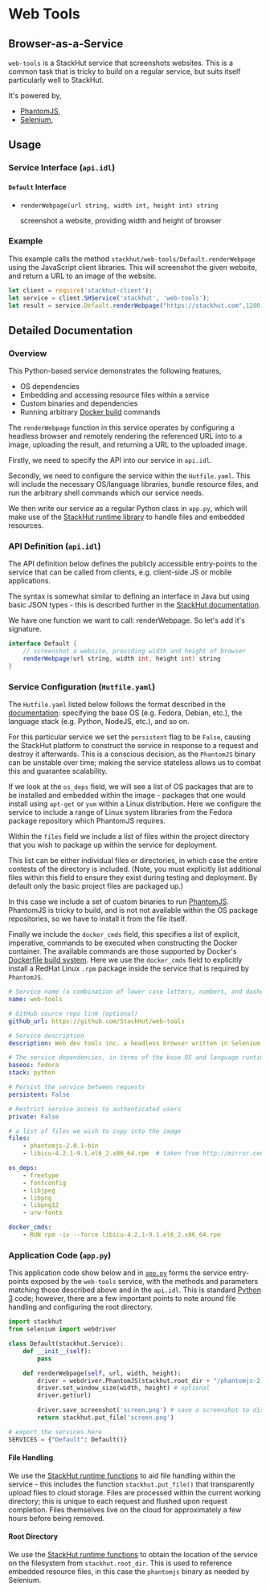 # Web Tools
## Browser-as-a-Service

``web-tools`` is a StackHut service that screenshots websites. This is a common task that is tricky to build on a regular service, but suits itself particularly well to StackHut.

It's powered by,

* [PhantomJS](http://phantomjs.org/),
* [Selenium](http://www.seleniumhq.org/),


## Usage

### Service Interface (`api.idl`)

#### `Default` Interface

* `renderWebpage(url string, width int, height int) string`
    
    screenshot a website, providing width and height of browser

### Example

This example calls the method `stackhut/web-tools/Default.renderWebpage` using the JavaScript client libraries. This will screenshot the given website, and return a URL to an image of the website.

```javascript
let client = require('stackhut-client');
let service = client.SHService('stackhut', 'web-tools');
let result = service.Default.renderWebpage("https://stackhut.com",1280,359);
```

## Detailed Documentation

### Overview

This Python-based service demonstrates the following features,

* OS dependencies
* Embedding and accessing resource files within a service
* Custom binaries and dependencies
* Running arbitrary [Docker build](https://docs.docker.com/reference/builder/) commands

The `renderWebpage` function in this service operates by configuring a headless browser and remotely rendering the referenced URL into to a image, uploading the result, and returning a URL to the uploaded image.

Firstly, we need to specify the API into our service in `api.idl`.

Secondly, we need to configure the service within the `Hutfile.yaml`. This will include the necessary OS/language libraries, bundle resource files, and run the arbitrary shell commands which our service needs. 

We then write our service as a regular Python class in `app.py`, which will make use of the [StackHut runtime library](http://stackhut.readthedocs.org/en/latest/creating_service/service_runtime.html) to handle files and embedded resources.

### API Definition (`api.idl`)

The API definition below defines the publicly accessible entry-points to the service that can be called from clients, e.g. client-side JS or mobile applications. 

The syntax is somewhat similar to defining an interface in Java but using basic JSON types - this is described further in the [StackHut documentation](http://stackhut.readthedocs.org/en/latest/creating_service/app_structure.html#interface-definition-api-idl).

We have one function we want to call: renderWebpage. So let's add it's signature.

```java
interface Default {
    // screenshot a website, providing width and height of browser
    renderWebpage(url string, width int, height int) string
}
```


### Service Configuration (`Hutfile.yaml`)

The `Hutfile.yaml` listed below follows the format described in the [documentation](http://stackhut.readthedocs.org/en/latest/creating_service/service_structure.html#hutfile): specifying the base OS (e.g. Fedora, Debian, etc.), the language stack (e.g. Python, NodeJS, etc.), and so on. 

For this particular service we set the `persistent` flag to be `False`, causing the StackHut platform to construct the service in response to a request and destroy it afterwards. This is a conscious decision, as  the `PhantomJS` binary can be unstable over time; making the service stateless allows us to combat this and guarantee scalability.

If we look at the `os_deps` field, we will see a list of OS packages that are to be installed and embedded within the image - packages that one would install using `apt-get` or `yum` within a Linux distribution. Here we configure the service to include a range of Linux system libraries from the Fedora package repository which PhantomJS requires.

Within the `files` field we include a list of files within the project directory that you wish to package up within the service for deployment.

This list can be either individual files or directories, in which case the entire contests of the directory is included. (Note, you must explicitly list additional files within this field to ensure they exist during testing and deployment. By default only the basic project files are packaged up.)

In this case we include a set of custom binaries to run [PhantomJS](http://phantomjs.org/). PhantomJS is tricky to build, and is not not available within the OS package repositories, so we have to install it from the file itself.

Finally we include the `docker_cmds` field, this specifies a list of explicit, imperative, commands to be executed when constructing the Docker container. The available commands are those supported by Docker's [Dockerfile build system](https://docs.docker.com/reference/builder/). Here we use the `docker_cmds` field to explicitly install a RedHat Linux `.rpm` package inside the service that is required by `PhantomJS`.


```yaml
# Service name (a combination of lower case letters, numbers, and dashes)
name: web-tools

# GitHub source repo link (optional)
github_url: https://github.com/StackHut/web-tools

# Service description
description: Web dev tools inc. a headless browser written in Selenium

# The service dependencies, in terms of the base OS and language runtime
baseos: fedora
stack: python

# Persist the service between requests
persistent: False

# Restrict service access to authenticated users
private: False

# a list of files we wish to copy into the image
files:
    - phantomjs-2.0.1-bin
    - libicu-4.2.1-9.1.el6_2.x86_64.rpm  # taken from http://mirror.centos.org/centos/6/os/x86_64/Packages/libicu-4.2.1-9.1.el6_2.x86_64.rpm

os_deps:
    - freetype
    - fontconfig
    - libjpeg
    - libpng
    - libpng12
    - urw-fonts

docker_cmds:
    - RUN rpm -iv --force libicu-4.2.1-9.1.el6_2.x86_64.rpm
```

### Application Code (`app.py`) 

This application code show below and in [`app.py`](https://github.com/StackHut/web-tools/blob/master/app.py) forms the service entry-points exposed by the `web-tools` service, with the methods and parameters matching those described above and in the `api.idl`.
This is standard [Python 3](http://www.python.org) code; however, there are a few important points to note around file handling and configuring the root directory.

```python
import stackhut
from selenium import webdriver

class Default(stackhut.Service):
    def __init__(self):
        pass

    def renderWebpage(self, url, width, height):
        driver = webdriver.PhantomJS(stackhut.root_dir + "/phantomjs-2.0.1-bin") # or add to your PATH
        driver.set_window_size(width, height) # optional
        driver.get(url)

        driver.save_screenshot('screen.png') # save a screenshot to disk
        return stackhut.put_file('screen.png')

# export the services here
SERVICES = {"Default": Default()}
```

#### File Handling

We use the [StackHut runtime functions](http://stackhut.readthedocs.org/en/latest/creating_service/service_runtime.html) to aid file handling within the service - this includes the function  `stackhut.put_file()` that transparently upload files to cloud storage. Files are processed within the current working directory; this is unique to each request and flushed upon request completion. Files themselves live on the cloud for approximately a few hours before being removed.

#### Root Directory

We use the [StackHut runtime functions](http://stackhut.readthedocs.org/en/latest/creating_service/service_runtime.html) to obtain the location of the service on the filesystem from `stackhut.root_dir`. This is used to reference embedded resource files, in this case the `phantomjs` binary as needed by Selenium.


